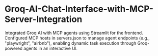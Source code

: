 # Groq-AI-Chat-Interface-with-MCP-Server-Integration
Integrated Groq AI with MCP agents using Streamlit for the frontend. Configured MCP hosts in servers.json to manage agent endpoints (e.g., "playwright", "airbnb"), enabling dynamic task execution through Groq-powered agents in an interactive UI.
